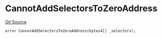 # CannotAddSelectorsToZeroAddress
[Git Source](https://github.com/thrackle-io/tron/blob/fd00dd3f701afe5991226ded04be9da490ad380d/src/protocol/economic/ruleProcessor/RuleProcessorDiamondLib.sol)


```solidity
error CannotAddSelectorsToZeroAddress(bytes4[] _selectors);
```

